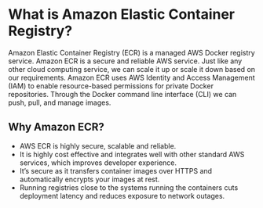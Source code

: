# What is Amazon Elastic Container Registry?
Amazon Elastic Container Registry (ECR) is a managed AWS Docker registry service. Amazon ECR is a secure and reliable AWS service. Just like any other cloud computing service, we can scale it up or scale it down based on our requirements. Amazon ECR uses AWS Identity and Access Management (IAM) to enable resource-based permissions for private Docker repositories. Through the Docker command line interface (CLI) we can push, pull, and manage images.

 ## Why Amazon ECR?
 - AWS ECR is highly secure, scalable and reliable.
 - It is highly cost effective and integrates well with other standard AWS services, which improves developer experience.
 - It’s secure as it transfers container images over HTTPS and automatically encrypts your images at rest.
 -   Running registries close to the systems running the containers cuts deployment latency and reduces exposure to network outages.
